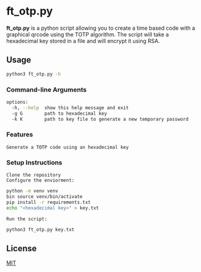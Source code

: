 # ft_otp.py

**ft_otp.py** is a python script allowing you to create a time based code with a graphical qrcode using the TOTP algorithm. The script will take a hexadecimal key stored in a file and will encrypt it using RSA.

## Usage

```bash
python3 ft_otp.py -h
```

### Command-line Arguments

```bash
options:
  -h, --help  show this help message and exit
  -g G        path to hexadecimal key
  -k K        path to key file to generate a new temporary password
```

### Features

    Generate a TOTP code using an hexadecimal key

### Setup Instructions

    Clone the repository
    Configure the enviorment:
```bash
python -m venv venv
bin source venv/bin/activate
pip install -r requirements.txt
echo "<hexadecimal key>" > key.txt
```
    Run the script:
```bash
python3 ft_otp.py key.txt
```

## License

[MIT](https://choosealicense.com/licenses/mit/)
